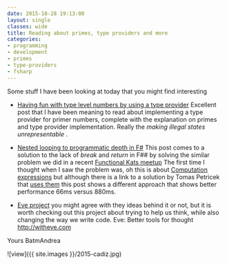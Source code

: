 ```yaml
---
date: 2015-10-28 19:13:00
layout: single
classes: wide
title: Reading about primes, type providers and more
categories:
- programming
- development
- primes
- type-providers
- fsharp
---
```


Some stuff I have been looking at today that you might find interesting

* [Having fun with type level numbers by using a type provider](http://gettingsharper.de/2014/12/19/having-fun-with-type-level-numbers-using-a-type-provider/)
Excellent post that I have been meaning to read about implementing a type provider for primer numbers, complete with the explanation on primes and type provider implementation. Really the *making illegal states unrepresentable* .

* [Nested looping to programmatic depth in F#](http://latkin.org/blog/2014/12/26/nested-looping-to-programmatic-depth-in-f/) This post comes to a solution to the lack of _break_ and _return_ in F## by solving the similar problem we did in a recent [Functional Kats meetup](http://www.meetup.com/FunctionalKats/events/225465966/) The first time I thought when I saw the problem was, oh this is about [Computation expressions](fsharpforfunandprofit.com/posts/computation-expressions-intro/) but although there is a link to a solution by Tomas Petricek that [uses them](http://tomasp.net/blog/imperative-i-return.aspx/) this post shows a different approach that shows better performance 66ms versus 880ms.  

* [Eve project](https://github.com/witheve/Eve) you might agree with they ideas behind it or not, but it is worth checking out this project about trying to help us think, while also changing the way we write code. Eve: Better tools for thought http://witheve.com



Yours BatmAndrea

![view]({{ site.images }}/2015-cadiz.jpg)
